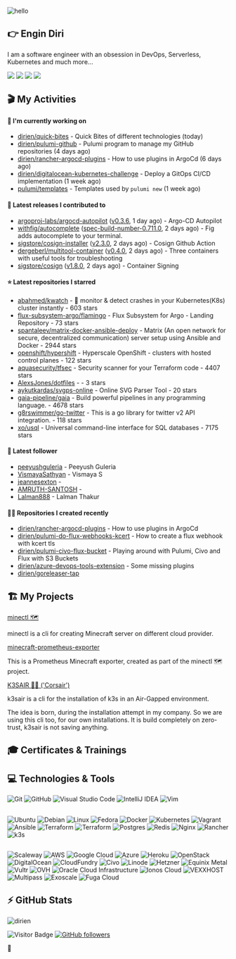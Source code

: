 ![hello](https://media.giphy.com/media/3ornk57KwDXf81rjWM/giphy.gif)

## 👉 Engin Diri

I am a software engineer with an obsession in DevOps, Serverless, Kubernetes and much more...

[![](https://img.shields.io/badge/-@__ediri-%231DA1F2?style=for-the-badge&logo=twitter&logoColor=ffffff)](https://twitter.com/_ediri)
[![](https://img.shields.io/badge/-@dirien-%23181717?style=for-the-badge&logo=github)](https://github.com/dirien)
[![](https://img.shields.io/badge/-@__ediri-E4405F?style=for-the-badge&logo=instagram&logoColor=white)](https://www.instagram.com/_ediri/)
[![](https://img.shields.io/badge/dirien-003366?style=for-the-badge&logo=linuxfoundation&logoColor=white)](https://openprofile.dev/profile/dirien)

## 🎬 My Activities

#### 👷 I'm currently working on

- [dirien/quick-bites](https://github.com/dirien/quick-bites) - Quick Bites of different technologies (today)
- [dirien/pulumi-github](https://github.com/dirien/pulumi-github) - Pulumi program to manage my GitHub repositories (4 days ago)
- [dirien/rancher-argocd-plugins](https://github.com/dirien/rancher-argocd-plugins) - How to use plugins in ArgoCd (6 days ago)
- [dirien/digitalocean-kubernetes-challenge](https://github.com/dirien/digitalocean-kubernetes-challenge) - Deploy a GitOps CI/CD implementation (1 week ago)
- [pulumi/templates](https://github.com/pulumi/templates) - Templates used by `pulumi new` (1 week ago)

#### 🚀 Latest releases I contributed to

- [argoproj-labs/argocd-autopilot](https://github.com/argoproj-labs/argocd-autopilot) ([v0.3.6](https://github.com/argoproj-labs/argocd-autopilot/releases/tag/v0.3.6), 1 day ago) - Argo-CD Autopilot
- [withfig/autocomplete](https://github.com/withfig/autocomplete) ([spec-build-number-0.711.0](https://github.com/withfig/autocomplete/releases/tag/spec-build-number-0.711.0), 2 days ago) - Fig adds autocomplete to your terminal.
- [sigstore/cosign-installer](https://github.com/sigstore/cosign-installer) ([v2.3.0](https://github.com/sigstore/cosign-installer/releases/tag/v2.3.0), 2 days ago) - Cosign Github Action
- [dergeberl/multitool-container](https://github.com/dergeberl/multitool-container) ([v0.4.0](https://github.com/dergeberl/multitool-container/releases/tag/v0.4.0), 2 days ago) - Three containers with useful tools for troubleshooting
- [sigstore/cosign](https://github.com/sigstore/cosign) ([v1.8.0](https://github.com/sigstore/cosign/releases/tag/v1.8.0), 2 days ago) - Container Signing

#### ⭐ Latest repositories I starred

- [abahmed/kwatch](https://github.com/abahmed/kwatch) - :eyes: monitor &amp; detect crashes in your Kubernetes(K8s) cluster instantly - 603 stars
- [flux-subsystem-argo/flamingo](https://github.com/flux-subsystem-argo/flamingo) - Flux Subsystem for Argo - Landing Repository - 73 stars
- [spantaleev/matrix-docker-ansible-deploy](https://github.com/spantaleev/matrix-docker-ansible-deploy) - Matrix (An open network for secure, decentralized communication) server setup using Ansible and Docker - 2944 stars
- [openshift/hypershift](https://github.com/openshift/hypershift) - Hyperscale OpenShift - clusters with hosted control planes - 122 stars
- [aquasecurity/tfsec](https://github.com/aquasecurity/tfsec) - Security scanner for your Terraform code - 4407 stars
- [AlexsJones/dotfiles](https://github.com/AlexsJones/dotfiles) -  - 3 stars
- [aykutkardas/svgps-online](https://github.com/aykutkardas/svgps-online) - Online SVG Parser Tool - 20 stars
- [gaia-pipeline/gaia](https://github.com/gaia-pipeline/gaia) - Build powerful pipelines in any programming language. - 4678 stars
- [g8rswimmer/go-twitter](https://github.com/g8rswimmer/go-twitter) - This is a go library for twitter v2 API integration. - 118 stars
- [xo/usql](https://github.com/xo/usql) - Universal command-line interface for SQL databases - 7175 stars

#### 👥 Latest follower

- [peeyushguleria](https://github.com/peeyushguleria) - Peeyush Guleria
- [VismayaSathyan](https://github.com/VismayaSathyan) - Vismaya S
- [jeannesexton](https://github.com/jeannesexton) - 
- [AMRUTH-SANTOSH](https://github.com/AMRUTH-SANTOSH) - 
- [Lalman888](https://github.com/Lalman888) - Lalman Thakur

#### 👨‍💻 Repositories I created recently

- [dirien/rancher-argocd-plugins](https://github.com/dirien/rancher-argocd-plugins) - How to use plugins in ArgoCd
- [dirien/pulumi-do-flux-webhooks-kcert](https://github.com/dirien/pulumi-do-flux-webhooks-kcert) - How to create a flux webhook with kcert tls
- [dirien/pulumi-civo-flux-bucket](https://github.com/dirien/pulumi-civo-flux-bucket) - Playing around with Pulumi, Civo and Flux with S3 Buckets
- [dirien/azure-devops-tools-extension](https://github.com/dirien/azure-devops-tools-extension) - Some missing plugins
- [dirien/goreleaser-tap](https://github.com/dirien/goreleaser-tap)


## 🏗️ My Projects
[minectl 🗺](https://github.com/dirien/minectl)

minectl is a cli for creating Minecraft server on different cloud provider.

[minecraft-prometheus-exporter](https://github.com/dirien/minecraft-prometheus-exporter)

This is a Prometheus Minecraft exporter, created as part of the minectl 🗺 project.

[K3SAIR 🏴‍☠️️ ('Corsair')](https://github.com/dirien/k3sair-cli)

k3sair is a cli for the installation of k3s in an Air-Gapped environment.

The idea is born, during the installation attempt in my company. So we are using this cli too, for our own
installations. It is build completely on zero-trust, k3sair is not saving anything.

## 🎓 Certificates & Trainings

<!--START_SECTION:badges-->
<!--END_SECTION:badges-->

## 💻 Technologies & Tools

![Git](https://img.shields.io/badge/git-%23F05033.svg?style=for-the-badge&logo=git&logoColor=white)
![GitHub](https://img.shields.io/badge/github-%23121011.svg?style=for-the-badge&logo=github&logoColor=white)
![Visual Studio Code](https://img.shields.io/badge/VisualStudioCode-0078d7.svg?style=for-the-badge&logo=visual-studio-code&logoColor=white)
![IntelliJ IDEA](https://img.shields.io/badge/IntelliJIDEA-000000.svg?style=for-the-badge&logo=intellij-idea&logoColor=white)
![Vim](https://img.shields.io/badge/VIM-%2311AB00.svg?style=for-the-badge&logo=vim&logoColor=white)

##

![Ubuntu](https://img.shields.io/badge/Ubuntu-E95420?style=for-the-badge&logo=ubuntu&logoColor=white)
![Debian](https://img.shields.io/badge/Debian-D70A53?style=for-the-badge&logo=debian&logoColor=white)
![Linux](https://img.shields.io/badge/Linux-FCC624?style=for-the-badge&logo=linux&logoColor=black)
![Fedora](https://img.shields.io/badge/Fedora-294172?style=for-the-badge&logo=fedora&logoColor=white)
![Docker](https://img.shields.io/badge/docker-0db7ed.svg?style=for-the-badge&logo=docker&logoColor=white)
![Kubernetes](https://img.shields.io/badge/kubernetes-326ce5.svg?style=for-the-badge&logo=kubernetes&logoColor=white)
![Vagrant](https://img.shields.io/badge/vagrant-1563FF.svg?style=for-the-badge&logo=vagrant&logoColor=white)
![Ansible](https://img.shields.io/badge/ansible-1A1918.svg?style=for-the-badge&logo=ansible&logoColor=white)
![Terraform](https://img.shields.io/badge/terraform-5835CC.svg?style=for-the-badge&logo=terraform&logoColor=white)
![Terraform](https://img.shields.io/badge/pulumi-8A3391.svg?style=for-the-badge&logo=pulumi&logoColor=white)
![Postgres](https://img.shields.io/badge/postgres-316192.svg?style=for-the-badge&logo=postgresql&logoColor=white)
![Redis](https://img.shields.io/badge/redis-DD0031.svg?style=for-the-badge&logo=redis&logoColor=white)
![Nginx](https://img.shields.io/badge/nginx-009639.svg?style=for-the-badge&logo=nginx&logoColor=white)
![Rancher](https://img.shields.io/badge/rancher-0075A8.svg?style=for-the-badge&logo=rancher&logoColor=white)
![k3s](https://img.shields.io/badge/k3s-FFC61C.svg?style=for-the-badge&logo=&logoColor=white)

##

![Scaleway](https://img.shields.io/badge/SCALEWAY-4f0599.svg?style=for-the-badge&logo=scaleway&logoColor=white)
![AWS](https://img.shields.io/badge/AWS-FF9900.svg?style=for-the-badge&logo=amazon-aws&logoColor=white)
![Google Cloud](https://img.shields.io/badge/GoogleCloud-4285F4.svg?style=for-the-badge&logo=google-cloud&logoColor=white)
![Azure](https://img.shields.io/badge/azure-0078D4.svg?style=for-the-badge&logo=microsoft-azure&logoColor=white)
![Heroku](https://img.shields.io/badge/heroku-430098.svg?style=for-the-badge&logo=heroku&logoColor=white)
![OpenStack](https://img.shields.io/badge/Openstack-f01742.svg?style=for-the-badge&logo=openstack&logoColor=white)
![DigitalOcean](https://img.shields.io/badge/DigitalOcean-0080FF.svg?style=for-the-badge&logo=DigitalOcean&logoColor=white)
![CloudFundry](https://img.shields.io/badge/CloudFoundry-0C9ED5.svg?style=for-the-badge&logo=cloudfoundry&logoColor=white)
![Civo](https://img.shields.io/badge/civo-239DFF.svg?style=for-the-badge&logo=civo&logoColor=white)
![Linode](https://img.shields.io/badge/linode-00A95C?style=for-the-badge&logo=linode&logoColor=white)
![Hetzner](https://img.shields.io/badge/hetzner-d50c2d?style=for-the-badge&logo=hetzner&logoColor=white)
![Equinix Metal](https://img.shields.io/badge/equinix--metal-d10810?style=for-the-badge&logo=equinixmetal&logoColor=white)
![Vultr](https://img.shields.io/badge/vultr-007BFC?style=for-the-badge&logo=vultr&logoColor=white)
![OVH](https://img.shields.io/badge/ovh-123F6D?style=for-the-badge&logo=ovh&logoColor=white)
![Oracle Cloud Infrastructure](https://img.shields.io/badge/Oracle_Cloud_Infrastructure-F80000?style=for-the-badge&logo=oracle&logoColor=white)
![Ionos Cloud](https://img.shields.io/badge/ionos--cloud-003D8F?style=for-the-badge&logo=ionos&logoColor=white)
![VEXXHOST](https://img.shields.io/badge/VEXXHOST-2A1659?style=for-the-badge&logo=vexxhost&logoColor=white)
![Multipass](https://img.shields.io/badge/Multipass-E95420?style=for-the-badge&logo=ubuntu&logoColor=white)
![Exoscale](https://img.shields.io/badge/Exoscale-DA291C?style=for-the-badge&logo=exoscale&logoColor=white)
![Fuga Cloud](https://img.shields.io/badge/fuga_cloud-242F4B?style=for-the-badge&logo=fugacloud&logoColor=white)

## ⚡ GitHub Stats

![dirien](https://github-readme-stats.vercel.app/api?username=dirien&show_icons=true&count_private=true&theme=dracula)

![Visitor Badge](https://visitor-badge.laobi.icu/badge?page_id=dirien)
[![GitHub followers](https://img.shields.io/github/followers/dirien.svg?style=social&label=Follow&maxAge=2592000)](https://github.com/dirien?tab=followers)

🧿
